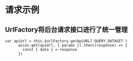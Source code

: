 # 请求示例

## UrlFactory将后台请求接口进行了统一管理

```javascript{.line-numbers}
var apiUrl = this.$urlFactory.getApiURL('QUERY_DATASET')
      axios.get(apiUrl, { params }).then((response) => {
        const { data } = response
      })
```
